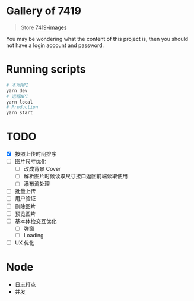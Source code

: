 # Gallery of 7419

> Store [7419-images](https://github.com/justwink/7419-images/)

You may be wondering what the content of this project is, then you should not have a login account and password.

# Running scripts
```bash
# 本地API
yarn dev
# 远程API
yarn local
# Production
yarn start
```

# TODO

- [x] 按照上传时间排序
- [ ] 图片尺寸优化
  - [ ] 改成背景 Cover
  - [ ] 解析图片时候读取尺寸接口返回前端读取使用
  - [ ] 瀑布流处理
- [ ] 批量上传
- [ ] 用户验证
- [ ] 删除图片
- [ ] 预览图片
- [ ] 基本体检交互优化
  - [ ] 弹窗
  - [ ] Loading
- [ ] UX 优化

# Node

- 日志打点
- 并发
